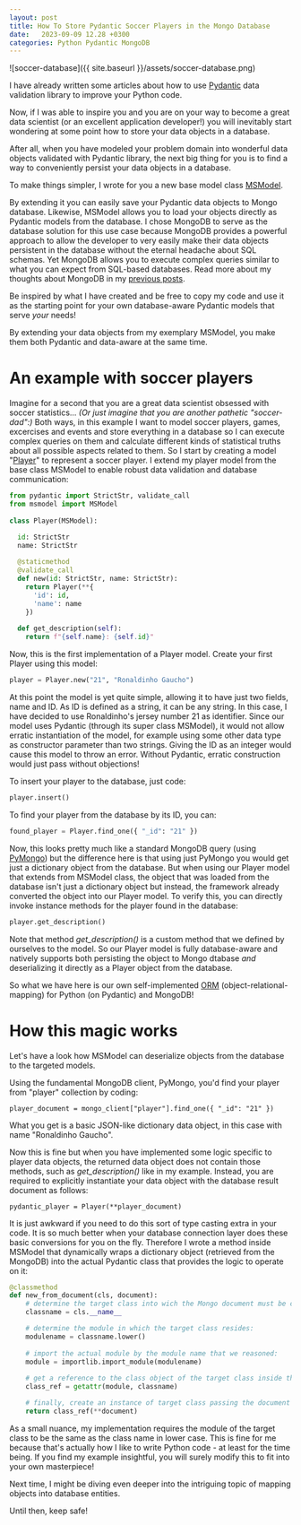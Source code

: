 ```yaml
---
layout: post
title: How To Store Pydantic Soccer Players in the Mongo Database
date:   2023-09-09 12.28 +0300
categories: Python Pydantic MongoDB
---
```


![soccer-database]({{ site.baseurl }}/assets/soccer-database.png)

I have already written some articles about how to use [Pydantic](https://pydantic.dev/) data validation
library to improve your Python code.

Now, if I was able to inspire you and you are on your way to become 
a great data scientist (or an excellent application developer!)
you will inevitably start wondering at some point 
how to store your data objects in a database. 

After all, when you have modeled your problem domain into wonderful
data objects validated with Pydantic library, the next big thing for 
you is to find a way to conveniently persist your data objects in
a database. 

To make things simpler, I wrote for you a new base model class 
[MSModel](https://github.com/develprr/utility/blob/main/src/msmodel.py). 

By extending it you can easily save your Pydantic data objects
to Mongo database. Likewise, MSModel allows you to load your objects
directly as Pydantic models from the database. I chose MongoDB to serve
as the database solution for this use case because MongoDB provides
a powerful approach to allow the developer to very easily 
make their data objects persistent in the database without the eternal 
headache about SQL schemas. Yet MongoDB allows you to execute complex queries similar
to what you can expect from SQL-based databases. Read more about my
thoughts about MongoDB in my [previous posts](https://www.metamatic.net/metamatic/systems/2023/03/30/why-mongodb-still-kicks-ass.html).

Be inspired by what I have created and be free to copy my code 
and use it as the starting point for your own database-aware
Pydantic models that serve *your* needs!

By extending your data objects from my exemplary MSModel, you make them both
Pydantic and data-aware at the same time.

# An example with soccer players

Imagine for a second that you are a great data scientist obsessed with
soccer statistics... *(Or just imagine that you are another pathetic "soccer-dad":)*
Both ways, in this example I want to model soccer players, games, excercises
and events and store everything in a database so I can execute
complex queries on them and calculate different kinds of statistical 
truths about all possible aspects related to them. So I start by creating a model "[Player](https://github.com/develprr/utility/blob/main/src/player.py)"
to represent a soccer player. I extend my player model from the base class MSModel to enable
robust data validation and database communication:

```python
from pydantic import StrictStr, validate_call
from msmodel import MSModel
  
class Player(MSModel):

  id: StrictStr
  name: StrictStr
  
  @staticmethod
  @validate_call
  def new(id: StrictStr, name: StrictStr):
    return Player(**{
      'id': id,
      'name': name
    })
    
  def get_description(self):
    return f"{self.name}: {self.id}"
```
Now, this is the first implementation of a Player model. Create your
first Player using this model:

```python
player = Player.new("21", "Ronaldinho Gaucho")
```

At this point the model is yet quite simple, allowing it to have
just two fields, name and ID. As ID is defined as a string, 
it can be any string. In this case, I have decided to use Ronaldinho's
jersey number 21 as identifier. Since our model uses Pydantic (through
its super class MSModel), it would not allow erratic instantiation
of the model, for example using some other data type as constructor
parameter than two strings. Giving the ID as an integer would cause
this model to throw an error. Without Pydantic, erratic construction
would just pass without objections!

To insert your player to the database, just code:
```python
player.insert()
```
To find your player from the database by its ID, you can:
```python
found_player = Player.find_one({ "_id": "21" }) 
```
Now, this looks pretty much like a standard MongoDB query (using [PyMongo](https://pymongo.readthedocs.io/en/stable/index.html))
but the difference here is that using just PyMongo you would get just
a dictionary object from the database. But when using our Player model
that extends from MSModel class, the object that was loaded from the
database isn't just a dictionary object but instead, the framework
already converted the object into our Player model.
To verify this, you can directly invoke instance methods for the 
player found in the database:

```python
player.get_description()
```
Note that method *get_description()* is a custom method that 
we defined by ourselves to the model. So our Player model
is fully database-aware and natively supports both persisting
the object to Mongo dtabase *and* deserializing it directly as
a Player object from the database.

So what we have here is our own self-implemented [ORM](https://en.wikipedia.org/wiki/Object%E2%80%93relational_mapping)
(object-relational-mapping) for Python (on Pydantic) and MongoDB!

# How this magic works

Let's have a look how MSModel can deserialize objects from the database
to the targeted models.

Using the fundamental MongoDB client, PyMongo,
you'd find your player from "player" collection by coding:
```
player_document = mongo_client["player"].find_one({ "_id": "21" })
```
What you get is a basic JSON-like dictionary data object, in this case
with name "Ronaldinho Gaucho".

Now this is fine but when you have implemented some logic specific
to player data objects, the returned data object does not contain those
methods, such as *get_description()* like in my example. 
Instead, you are required to explicitly instantiate your data object
with the database result document as follows:

```
pydantic_player = Player(**player_document)
```

It is just awkward if you need to do this sort of type casting extra in your code.
It is so much better when your database connection layer does
these basic conversions for you on the fly.
Therefore I wrote a method inside MSModel that dynamically wraps a 
dictionary object (retrieved from the MongoDB) into the actual Pydantic class
that provides the logic to operate on it:

```python
@classmethod
def new_from_document(cls, document):  
    # determine the target class into wich the Mongo document must be converted:
    classname = cls.__name__ 

    # determine the module in which the target class resides: 
    modulename = classname.lower()
    
    # import the actual module by the module name that we reasoned:
    module = importlib.import_module(modulename)
  
    # get a reference to the class object of the target class inside the module:
    class_ref = getattr(module, classname)

    # finally, create an instance of target class passing the document as constructor parameter:
    return class_ref(**document)
```

As a small nuance, my implementation requires the module of the target class
to be the same as the class name in lower case. This is fine for 
me because that's actually how I like to write Python code - at least for the time being. 
If you find my example insightful, you will surely modify this to fit into your own masterpiece!

Next time, I might be diving even deeper into the intriguing topic 
of mapping objects into database entities.

Until then, keep safe!

